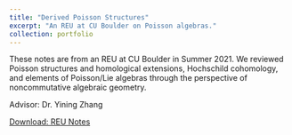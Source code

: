 ```yaml
---
title: "Derived Poisson Structures"
excerpt: "An REU at CU Boulder on Poisson algebras."
collection: portfolio
---
```


These notes are from an REU at CU Boulder in Summer 2021. We reviewed Poisson structures and homological extensions, Hochschild cohomology, and elements of Poisson/Lie algebras through the perspective of noncommutative algebraic geometry.

Advisor: Dr. Yining Zhang

[Download: REU Notes](http://sireduck.github.io/files/REU.pdf)
